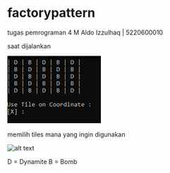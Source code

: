 # factorypattern
tugas pemrograman 4
M Aldo Izzulhaq | 5220600010

saat dijalankan

![alt text](https://github.com/aldozulhaq/factorypattern/blob/main/Screenshot%202022-03-14%20154430.png?raw=true)

memilih tiles mana yang ingin digunakan

![alt text](github.com/aldozulhaq/factorypattern/blob/main/Screenshot%202022-03-15%20113147.png?raw=true)


D = Dynamite
B = Bomb
